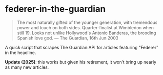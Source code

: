 # federer-in-the-guardian
>  The most naturally gifted of the younger generation, with tremendous power and touch on both sides. Quarter-finalist at Wimbledon when still 19. Looks not unlike Hollywood's Antonio Banderas, the brooding Spanish love god. — The Guardian, 16th Jun 2003

A quick script that scrapes The Guardian API for articles featuring "Federer" in the headline.

**Update (2025)**: this works but given his retirement, it won't bring up nearly as many new articles.
